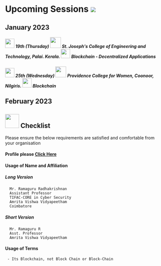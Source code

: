 # Upcoming Sessions ![](https://img.shields.io/badge/-Live-Green)

## January 2023

##### <img src="https://user-images.githubusercontent.com/7790256/209120058-ed3a633f-79ed-4c90-b39b-fbe10d6c0c50.png" width="30" />  19th (Thursday) <img src="https://user-images.githubusercontent.com/7790256/209119710-8243f650-9ca5-4945-9c41-81bf2f4d6e80.png" width="35" /> St. Joseph's College of Engineering and Technology, Palai. Kerala.  <img src="https://user-images.githubusercontent.com/7790256/209121210-9c960daf-b7cf-4d89-82cd-e643da82456d.png" width="30" /> Blockchain - Decentralized Applications 

##### <img src="https://user-images.githubusercontent.com/7790256/209120058-ed3a633f-79ed-4c90-b39b-fbe10d6c0c50.png" width="30" />  25th (Wednesday) <img src="https://user-images.githubusercontent.com/7790256/209119710-8243f650-9ca5-4945-9c41-81bf2f4d6e80.png" width="35" /> Providence College for Women, Coonoor, Nilgiris.  <img src="https://user-images.githubusercontent.com/7790256/209121210-9c960daf-b7cf-4d89-82cd-e643da82456d.png" width="30" /> Blockchain
  
## February 2023

## <img src="https://user-images.githubusercontent.com/7790256/209120763-48cbca50-c573-4510-b592-8d7ca8ea4e2b.png" width="45" /> Checklist
 
 Please ensure the below requirements are satisfied and comfortable from your organisation
 
#### Profile please [Click Here](https://ramagururadhakrishnan.github.io/) 
 
#### Usage of Name and Affiliation
 
##### Long Version
      Mr. Ramaguru Radhakrishnan
      Assistant Professor
      TIFAC-CORE in Cyber Security
      Amrita Vishwa Vidyapeetham
      Coimbatore
      
 ##### Short Version
      Mr. Ramaguru R
      Asst. Professor
      Amrita Vishwa Vidyapeetham
      
 #### Usage of Terms 
    
     - Its Blockchain, not Block Chain or Block-Chain
